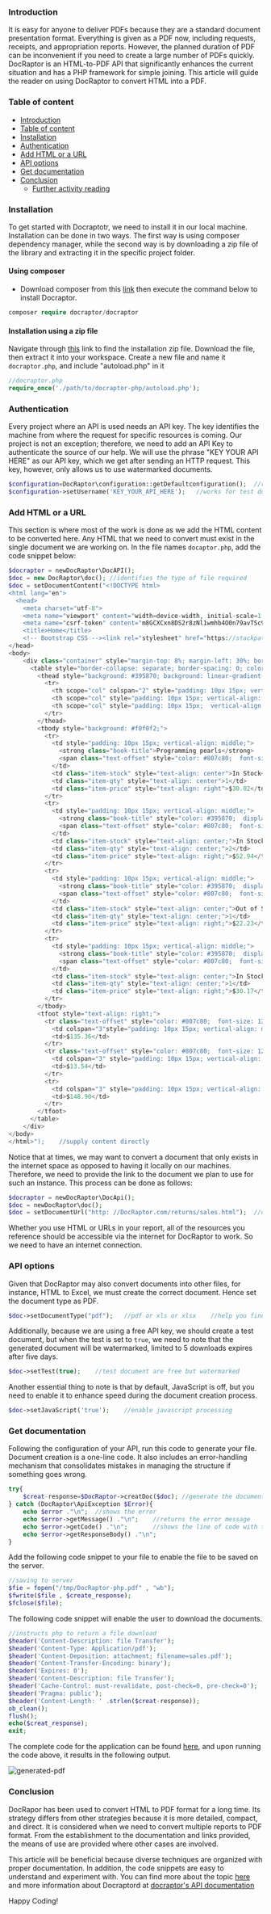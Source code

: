 ### Introduction
It is easy for anyone to deliver PDFs because they are a standard document presentation format. Everything is given as a PDF now, including requests, receipts, and appropriation reports. However, the planned duration of PDF can be inconvenient if you need to create a large number of PDFs quickly. DocRaptor is an HTML-to-PDF API that significantly enhances the current situation and has a PHP framework for simple joining. This article will guide the reader on using DocRaptor to convert HTML into a PDF.

### Table of content
- [Introduction](#introduction)
- [Table of content](#table-of-content)
- [Installation](#installation)
- [Authentication](#authentication)
- [Add HTML or a URL](#add-html-or-a-url)
- [API options](#api-options)
- [Get documentation](#get-documentation)
- [Conclusion](#conclusion)
  - [Further activity reading](#further-activity-reading)
 
### Installation
To get started with Docraptotr, we need to install it in our local machine. Installation can be done in two ways. The first way is using composer dependency manager, while the second way is by downloading a zip file of the library and extracting it in the specific project folder.

#### Using composer
- Download composer from this [link](https://getcomposer.org/download/) then execute the command below to install Docraptor.

```php
composer require docraptor/docraptor
```

#### Installation using  a zip file
Navigate through [this](https://docraptor.com/documentation) link to find the installation zip file. Download the file, then extract it into your workspace. Create a new file and name it `docraptor.php`, and include "autoload.php" in it

```php
//docraptor.php
require_once('./path/to/docraptor-php/autoload.php');
```

### Authentication
Every project where an API is used needs an API key. The key identifies the machine from where the request for specific resources is coming. Our project is not an exception; therefore, we need to add an API Key to authenticate the source of our help. We will use the phrase "KEY YOUR API HERE" as our API key, which we get after sending an HTTP request. This key, however, only allows us to use watermarked documents.


```php
$configuration=DocRaptor\configuration::getDefaultconfiguration();  //requests for API key 
$configuration->setUsername('KEY_YOUR_API_HERE');   //works for test document 
```

### Add HTML or a URL
This section is where most of the work is done as we add the HTML content to be converted here. Any HTML that we need to convert must exist in the single document we are working on. In the file names `docaptor.php`, add the code snippet below:

```php
$docraptor = newDocRaptor\DocAPI();
$doc = new DocRaptor\doc(); //identifies the type of file required
$doc = setDocumentContent("<!DOCTYPE html>
<html lang="en">
  <head> 
    <meta charset="utf-8">
    <meta name="viewport" content="width=device-width, initial-scale=1, shrink-to-fit=no">
    <meta name="csrf-token" content="m8GCXCxn8DS2r8zNl1wmhb4O0n79avTSc9puuaqd">
    <title>Home</title>
    <!-- Bootstrap CSS --><link rel="stylesheet" href="https://stackpath.bootstrapcdn.com/bootstrap/4.5.0/css/bootstrap.min.css" integrity="sha384-9aIt2nRpC12Uk9gS9baDl411NQApFmC26EwAOH8WgZl5MYYxFfc+NcPb1dKGj7Sk" crossorigin="anonymous">
</head>
<body>
    <div class="container" style="margin-top: 8%; margin-left: 30%; border-color: #1dcf06 ;">
      <table style="border-collapse: separate; border-spacing: 0; color: #4a4a4d;  font: 14px/1.4 "Helvetica Neue", Helvetica, Arial, sans-serif;">
        <thead style="background: #395870; background: linear-gradient(#49708f, #293f50); color: #fff; font-size: 11px; text-transform: uppercase;">
          <tr>
            <th scope="col" colspan="2" style="padding: 10px 15px; vertical-align: middle;">Item</th>
            <th scope="col" style="padding: 10px 15px; vertical-align: middle;">Qty</th>
            <th scope="col" style="padding: 10px 15px;  vertical-align: middle;">Price</th>
          </tr>
        </thead>
        <tbody style="background: #f0f0f2;">
          <tr>
            <td style="padding: 10px 15px; vertical-align: middle;">
              <strong class="book-title">Programming pearls</strong>
              <span class="text-offset" style="color: #807c80;  font-size: 12px">Jon Bentley</span>
            </td>
            <td class="item-stock" style="text-align: center">In Stock</td>
            <td class="item-qty" style="text-align: center">1</td>
            <td class="item-price" style="text-align: right">$30.02</td>
          </tr>
          <tr>
            <td style="padding: 10px 15px; vertical-align: middle;">
              <strong class="book-title" style="color: #395870;  display: block;">Introduction to Algorithms</strong>
              <span class="text-offset" style="color: #807c80;  font-size: 12px">by Thomas H. Cormen, Charles E. Leiserson, Ronald L. Rivest, Clifford Stein</span>
            </td>
            <td class="item-stock" style="text-align: center;">In Stock</td>
            <td class="item-qty" style="text-align: center;">2</td>
            <td class="item-price" style="text-align: right;">$52.94</td>
          </tr>
          <tr>
            <td style="padding: 10px 15px; vertical-align: middle;">
              <strong class="book-title" style="color: #395870;  display: block;">Introducing JAVA</strong>
              <span class="text-offset" style="color: #807c80;  font-size: 12px">by Bruce Lawson &#38; Remy Sharp</span>
            </td>
            <td class="item-stock" style="text-align: center;">Out of Stock</td>
            <td class="item-qty" style="text-align: center;">1</td>
            <td class="item-price" style="text-align: right;">$22.23</td>
          </tr>
          <tr>
            <td style="padding: 10px 15px; vertical-align: middle;">
              <strong class="book-title" style="color: #395870;  display: block;">Working effectively with Legacy Code</strong>
              <span class="text-offset" style="color: #807c80;  font-size: 12px">by Michael Feathers</span>
            </td>
            <td class="item-stock" style="text-align: center;">In Stock</td>
            <td class="item-qty" style="text-align: center;">1</td>
            <td class="item-price" style="text-align: right;">$30.17</td>
          </tr>
        </tbody>
        <tfoot style="text-align: right;">
          <tr class="text-offset" style="color: #807c80;  font-size: 12px">
            <td colspan="3"style="padding: 10px 15px; vertical-align: middle;">Subtotal</td>
            <td>$135.36</td>
          </tr>
          <tr class="text-offset" style="color: #807c80;  font-size: 12px">
            <td colspan="3" style="padding: 10px 15px; vertical-align: middle;">Tax</td>
            <td>$13.54</td>
          </tr>
          <tr>
            <td colspan="3" style="padding: 10px 15px; vertical-align: middle;">Total</td>
            <td>$148.90</td>
          </tr>
        </tfoot>
      </table>
    </div>
</body>
</html>");    //supply content directly 
```

Notice that at times, we may want to convert a document that only exists in the internet space as opposed to having it locally on our machines. Therefore, we need to provide the link to the document we plan to use for such an instance. This process can be done as follows:

```php
$docraptor = newDocRaptor\DocApi();
$doc = newDocRaptor\doc();
$doc = setDocumentUrl("http: //DocRaptor.com/returns/sales.html");  //or use a url
```

Whether you use HTML or URLs in your report, all of the resources you reference should be accessible via the internet for DocRaptor to work. So we need to have an internet connection.

### API options
Given that DocRaptor may also convert documents into other files, for instance, HTML to Excel, we must create the correct document. Hence set the document type as PDF.

```php
$doc->setDocumentType("pdf");   //pdf or xls or xlsx    //help you find the document later
```

Additionally, because we are using a free API key, we should create a test document, but when the test is set to `true`, we need to note that the generated document will be watermarked, limited to 5 downloads expires after five days.

```php
$doc->setTest(true);    //test document are free but watermarked
```

Another essential thing to note is that by default, JavaScript is off, but you need to enable it to enhance speed during the document creation process.

```php
$doc->setJavaScript('true');    //enable javascript processing 
```

### Get documentation
Following the configuration of your API, run this code to generate your file. Document creation is a one-line code.  It also includes an error-handling mechanism that consolidates mistakes in managing the structure if something goes wrong.

```php
try{
    $creat-response=$DocRaptor->creatDoc($doc); //generate the document
} catch (DocRaptor\ApiException $Error){
    echo $error ."\n";  //shows the error
    echo $error->getMessage() ."\n";    //returns the error message
    echo $error->getCode() ."\n";       //shows the line of code with the error
    echo $error->getResponseBody() ."\n";
}
```

Add the following code snippet to your file to enable the file to be saved on the server.

```php
//saving to server
$fie = fopen("/tmp/DocRaptor-php.pdf" , "wb");
$fwrite($file , $create_response);
$fclose($file);
```

The following code snippet will enable the user to download the documents.

```php
//instructs php to return a file download 
$header('Content-Description: file Transfer');
$header('Content-Type: Application/pdf');
$header('Content-Deposition: attachment; filename=sales.pdf');
$header('Content-Transfer-Encoding: binary');
$header('Expires: 0');
$header('Content-Description: file Transfer');
$header('Cache-Control: must-revalidate, post-check=0, pre-check=0');
$header('Pragma: public');
$header('Content-Length: ' .strlen($creat-response));
ob_clean();
flush();
echo($creat_response);
exit;
```

The complete code for the application can be found [here](https://github.com/taves-hub/convert-html-to-pdf-with-docraptor), and upon running the code above, it results in the following output.

![generated-pdf](/engineering-education/convert-html-to-pdf-with-docraptor/converted-pdf-with-docraptor.png)

### Conclusion
DocRapor has been used to convert HTML to PDF format for a long time. Its strategy differs from other strategies because it is more detailed, compact, and direct. It is considered when we need to convert multiple reports to PDF format. From the establishment to the documentation and links provided, the means of use are provided where other cases are involved.

This article will be beneficial because diverse techniques are organized with proper documentation. In addition, the code snippets are easy to understand and experiment with. You can find more about the topic [here](https://www.phptutorial.net/php-tutorial/php-csv/) and more information about Docraptord at [docraptor's API documentation](https://github.com/DocRaptor/docraptor-php)

Happy Coding!
